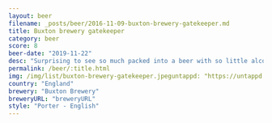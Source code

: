 ```yaml
---
layout: beer
filename: _posts/beer/2016-11-09-buxton-brewery-gatekeeper.md
title: Buxton brewery gatekeeper
category: beer
score: 8
beer-date: "2019-11-22"
desc: "Surprising to see so much packed into a beer with so little alcohol. Very well balanced porter, simple and drinkable"
permalink: /beer/:title.html
img: /img/list/buxton-brewery-gatekeeper.jpeguntappd: "https://untappd.com/b/buxton-brewery-gatekeeper/2632510"
country: "England"
brewery: "Buxton Brewery"
breweryURL: "breweryURL"
style: "Porter - English"
---
```

